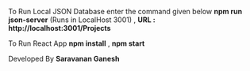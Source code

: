To Run Local JSON Database enter the command given below 
**npm run json-server** (Runs in LocalHost 3001) ,
**URL : http://localhost:3001/Projects**

To Run React App
**npm install** ,
**npm start**

Developed By **Saravanan Ganesh**
